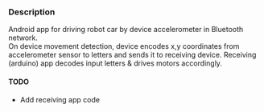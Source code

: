 ### Description

Android app for driving robot car by device accelerometer in Bluetooth network. \
On device movement detection, device encodes x,y coordinates from accelerometer sensor to letters and sends it to receiving device.
Receiving (arduino) app decodes input letters & drives motors accordingly.

#### TODO
- Add receiving app code

